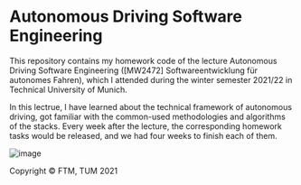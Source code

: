 # Autonomous Driving Software Engineering
This repository contains my homework code of the lecture Autonomous Driving Software Engineering ([MW2472] Softwareentwicklung für autonomes Fahren), which I attended during the winter semester 2021/22 in Technical University of Munich.

In this lectrue, I have learned about the technical framework of autonomous driving, got familiar with the common-used methodologies and algorithms of the stacks.
Every week after the lecture, the corresponding homework tasks would be released, and we had four weeks to finish each of them.

![image](https://user-images.githubusercontent.com/83095045/159155710-358f6139-f5ec-4160-8129-f2246f73bb70.png)

Copyright © FTM, TUM 2021
